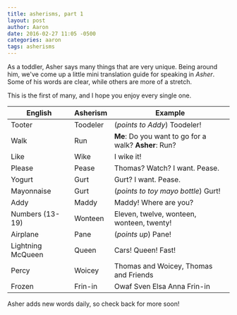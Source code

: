 ```yaml
---
title: asherisms, part 1
layout: post
author: Aaron
date: 2016-02-27 11:05 -0500
categories: aaron
tags: asherisms
---
```


As a toddler, Asher says many things that are very unique. Being around him, we've come up a little mini translation guide for speaking in *Asher*. Some of his words are clear, while others are more of a stretch.

This is the first of many, and I hope you enjoy every single one.

|English|Asherism|Example|
|-------|--------|-------|
|Tooter|Toodeler|(*points to Addy*) Toodeler!|
|Walk|Run|**Me**: Do you want to go for a walk? **Asher**: Run?|
|Like|Wike|I wike it!|
|Please|Pease|Thomas? Watch? I want. Pease.|
|Yogurt|Gurt|Gurt? I want. Pease.|
|Mayonnaise|Gurt|(*points to toy mayo bottle*) Gurt!|
|Addy|Maddy|Maddy! Where are you?|
|Numbers (13-19)|Wonteen|Eleven, twelve, wonteen, wonteen, twenty!|
|Airplane|Pane|(*points up*) Pane!|
|Lightning McQueen|Queen|Cars! Queen! Fast!|
|Percy|Woicey|Thomas and Woicey, Thomas and Friends|
|Frozen|Frin-in|Owaf Sven Elsa Anna Frin-in|

Asher adds new words daily, so check back for more soon!
